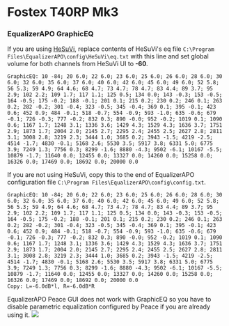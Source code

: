 # Fostex T40RP Mk3
### EqualizerAPO GraphicEQ
If you are using [HeSuVi](https://sourceforge.net/projects/hesuvi/), replace contents of HeSuVi's eq file `C:\Program Files\EqualizerAPO\config\HeSuVi\eq.txt` with this line and set global volume for both channels from HeSuVi UI to **-60**.
```
GraphicEQ: 10 -84; 20 6.0; 22 6.0; 23 6.0; 25 6.0; 26 6.0; 28 6.0; 30 6.0; 32 6.0; 35 6.0; 37 6.0; 40 6.0; 42 6.0; 45 6.0; 49 6.0; 52 5.8; 56 5.3; 59 4.9; 64 4.6; 68 4.7; 73 4.7; 78 4.7; 83 4.4; 89 3.7; 95 2.9; 102 2.2; 109 1.7; 117 1.1; 125 0.5; 134 0.0; 143 -0.3; 153 -0.5; 164 -0.5; 175 -0.2; 188 -0.1; 201 0.1; 215 0.2; 230 0.2; 246 0.1; 263 0.2; 282 -0.2; 301 -0.4; 323 -0.5; 345 -0.4; 369 0.1; 395 -0.1; 423 0.6; 452 0.9; 484 -0.1; 518 -0.7; 554 -0.9; 593 -1.0; 635 -0.6; 679 -0.1; 726 -0.3; 777 -0.2; 832 0.3; 890 -0.0; 952 -0.2; 1019 0.1; 1090 0.6; 1167 1.7; 1248 3.1; 1336 3.6; 1429 4.3; 1529 4.3; 1636 3.7; 1751 2.9; 1873 1.7; 2004 2.0; 2145 2.7; 2295 2.4; 2455 2.5; 2627 2.8; 2811 3.1; 3008 2.8; 3219 2.3; 3444 1.0; 3685 0.2; 3943 -1.5; 4219 -2.5; 4514 -1.7; 4830 -0.1; 5168 2.6; 5530 3.5; 5917 3.8; 6331 5.0; 6775 3.9; 7249 1.3; 7756 0.3; 8299 -1.6; 8880 -4.3; 9502 -6.1; 10167 -5.5; 10879 -1.7; 11640 0.0; 12455 0.0; 13327 0.0; 14260 0.0; 15258 0.0; 16326 0.0; 17469 0.0; 18692 0.0; 20000 0.0
```
If you are not using HeSuVi, copy this to the end of EqualizerAPO configuration file `C:\Program Files\EqualizerAPO\config\config.txt`.
```
GraphicEQ: 10 -84; 20 6.0; 22 6.0; 23 6.0; 25 6.0; 26 6.0; 28 6.0; 30 6.0; 32 6.0; 35 6.0; 37 6.0; 40 6.0; 42 6.0; 45 6.0; 49 6.0; 52 5.8; 56 5.3; 59 4.9; 64 4.6; 68 4.7; 73 4.7; 78 4.7; 83 4.4; 89 3.7; 95 2.9; 102 2.2; 109 1.7; 117 1.1; 125 0.5; 134 0.0; 143 -0.3; 153 -0.5; 164 -0.5; 175 -0.2; 188 -0.1; 201 0.1; 215 0.2; 230 0.2; 246 0.1; 263 0.2; 282 -0.2; 301 -0.4; 323 -0.5; 345 -0.4; 369 0.1; 395 -0.1; 423 0.6; 452 0.9; 484 -0.1; 518 -0.7; 554 -0.9; 593 -1.0; 635 -0.6; 679 -0.1; 726 -0.3; 777 -0.2; 832 0.3; 890 -0.0; 952 -0.2; 1019 0.1; 1090 0.6; 1167 1.7; 1248 3.1; 1336 3.6; 1429 4.3; 1529 4.3; 1636 3.7; 1751 2.9; 1873 1.7; 2004 2.0; 2145 2.7; 2295 2.4; 2455 2.5; 2627 2.8; 2811 3.1; 3008 2.8; 3219 2.3; 3444 1.0; 3685 0.2; 3943 -1.5; 4219 -2.5; 4514 -1.7; 4830 -0.1; 5168 2.6; 5530 3.5; 5917 3.8; 6331 5.0; 6775 3.9; 7249 1.3; 7756 0.3; 8299 -1.6; 8880 -4.3; 9502 -6.1; 10167 -5.5; 10879 -1.7; 11640 0.0; 12455 0.0; 13327 0.0; 14260 0.0; 15258 0.0; 16326 0.0; 17469 0.0; 18692 0.0; 20000 0.0
Copy: L=-6.0dB*l, R=-6.0dB*R
```
EqualizerAPO Peace GUI does not work with GraphicEQ so you have to disable parametric equalization configured by Peace if you are already using it.
![](https://raw.githubusercontent.com/jaakkopasanen/AutoEq/master/results/Sonoma%20Model%20One/innerfidelity/onear/Fostex%20T40RP%20Mk3/Fostex%20T40RP%20Mk3.png)
